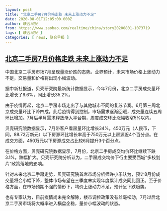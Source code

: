 ```yaml
---
layout: post
title: "北京二手房7月价格走跌 未来上涨动力不足"
date: 2020-08-01T12:05:00.000Z
author: 联合早报
from: https://www.zaobao.com/realtime/china/story20200801-1073719
tags: [ 联合早报 ]
categories: [ news, 联合早报 ]
---
```

<!--1596283500000-->
[北京二手房7月价格走跌 未来上涨动力不足](https://www.zaobao.com/realtime/china/story20200801-1073719)
------

<div>
<p>中国北京二手房市场7月呈现量涨价跌的态势。业界预计，未来市场价格上涨动力不足，交易量和价格将出现小幅波动。</p><p>据中新社报道，贝壳研究院最新统计数据显示，今年7月份，北京二手房成交量环比增长了6.6%，同比增长35.2%。</p><p>由于疫情再起，北京二手房市场走出了与其他城市不同的复苏节奏。6月第三周北京成交量环比下降四成。此后疫情得到控制，市场需求逐渐回暖，成交量连续五周环比增加。7月后半月需求释放渐入平台期，周度成交环比涨幅收窄5%以内。</p><section id="imu"><div id="dfp-ad-imu1-wrapper" class="dfp-tag-wrapper"><div id="dfp-ad-imu1" class="dfp-tag-wrapper"></div></div></section><p>贝壳研究院数据显示，7月带客户看房量环比增长34%，450万元（人民币，下同，88.72万新元）以下房源环比增长率高于750万元以上房源近4个百分点。在成交方面，450万元以下房源成交占比较6月提升3个百分点。</p><p>在价格方面，贝壳研究院数据显示，7月份，北京二手房成交均价环比继续下跌3.1%，跌幅扩大。贝壳研究院分析认为，二手房成交均价下行主要受西城“多校划片”政策落地的影响。</p><p>针对未来北京二手房走势，贝壳研究院首席市场分析师许小乐认为，预计8月份成交量将会小幅下降，整体市场有望在三季度末实现年度累计成交同比回正。至于价格方面，在市场预期不强的情形下，均价上涨动力不足，预计呈下跌趋势。</p><p>也有专家认为，目前疫情尚未完全解除，楼市调控政策没有丝毫松动，7月过后北京二手房市场将大概率进入横盘企稳，量价小幅波动的状态。</p><div id="innity-in-post"></div><div id="dfp-ad-midarticlespecial-wrapper" class="dfp-tag-wrapper"><div id="dfp-ad-midarticlespecial" class="dfp-tag-wrapper"></div></div>
</div>
